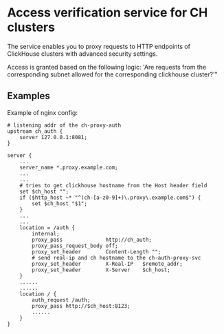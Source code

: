 # Access verification service for CH clusters

The service enables you to proxy requests to HTTP endpoints of ClickHouse clusters
with advanced security settings.

Access is granted based on the following logic: 'Are requests from the
corresponding subnet allowed for the corresponding clickhouse cluster?'"

## Examples

Example of nginx config:

```nginx
# listening addr of the ch-proxy-auth
upstream ch_auth {
    server 127.0.0.1:8081;
}

server {
    ...
    server_name *.proxy.example.com;
    ...
    ...
    # tries to get clickhouse hostname from the Host header field
    set $ch_host "";
    if ($http_host ~* "^(ch-[a-z0-9]+)\.proxy\.example.com$") {
        set $ch_host "$1";
    }
    ...
    ...
    location = /auth {
        internal;
        proxy_pass              http://ch_auth;
        proxy_pass_request_body off;
        proxy_set_header        Content-Length "";
        # send real-ip and ch hostname to the ch-auth-proxy-svc
        proxy_set_header        X-Real-IP   $remote_addr;
        proxy_set_header        X-Server    $ch_host;
    }
    ......
    ......
    location / {
        auth_request /auth;
        proxy_pass http://$ch_host:8123;
        ......
    }
}
```
